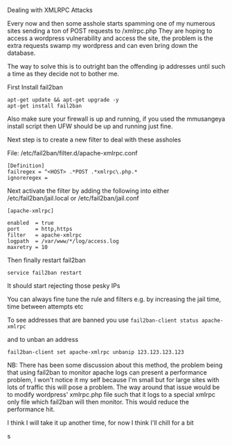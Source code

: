 Dealing with XMLRPC Attacks

Every now and then some asshole starts spamming one of my numerous sites sending a ton of POST requests to 
/xmlrpc.php
They are hoping to access a wordpress vulnerability and access the site, the problem is the extra requests swamp my wordpress and can even bring down the database.

The way to solve this is to outright ban the offending ip addresses until such a time as they decide not to bother me.

First Install fail2ban

```
apt-get update && apt-get upgrade -y
apt-get install fail2ban
```

Also make sure your firewall is up and running, if you used the mmusangeya install script then UFW should be up and running just fine.

Next step is to create a new filter to deal with these assholes

File: /etc/fail2ban/filter.d/apache-xmlrpc.conf
```
[Definition]
failregex = ^<HOST> .*POST .*xmlrpc\.php.*
ignoreregex =
```

Next activate the filter by adding the following into either 
/etc/fail2ban/jail.local
or
/etc/fail2ban/jail.conf

```
[apache-xmlrpc]

enabled  = true
port     = http,https
filter   = apache-xmlrpc
logpath  = /var/www/*/log/access.log
maxretry = 10
```

Then finally restart fail2ban
```
service fail2ban restart
```
It should start rejecting those pesky IPs

You can always fine tune the rule and filters e.g. by increasing the jail time, time between attempts etc


To see addresses that are banned you use
```fail2ban-client status apache-xmlrpc```

and to unban an address

```fail2ban-client set apache-xmlrpc unbanip 123.123.123.123```

NB:
There has been some discussion about this method, the problem being that using fail2ban to monitor apache logs can present a performance problem, I won't notice it my self because I'm small but for large sites with lots of traffic this will pose a problem. The way around that issue would be to modify wordpress' xmlrpc.php file such that it logs to a special xmlrpc only file which fail2ban will then monitor. This would reduce the performance hit.

I think I will take it up another time, for now I think I'll chill for a bit


s
